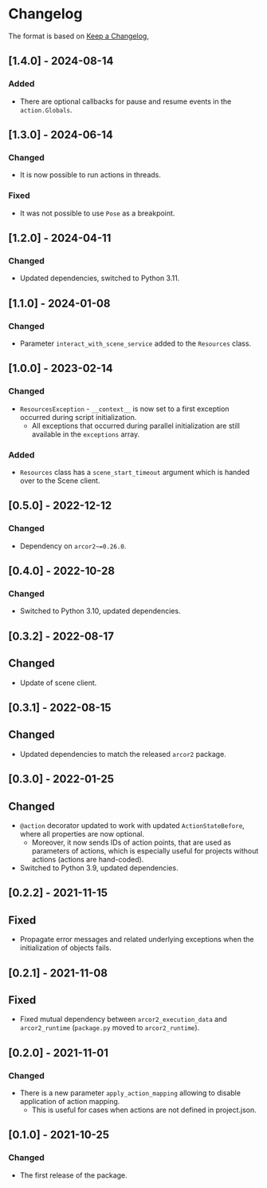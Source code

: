 # Changelog

The format is based on [Keep a Changelog](https://keepachangelog.com/en/1.0.0/),

## [1.4.0] - 2024-08-14

### Added

- There are optional callbacks for pause and resume events in the `action.Globals`.

## [1.3.0] - 2024-06-14

### Changed

- It is now possible to run actions in threads.

### Fixed

- It was not possible to use `Pose` as a breakpoint.

## [1.2.0] - 2024-04-11

### Changed

- Updated dependencies, switched to Python 3.11.

## [1.1.0] - 2024-01-08

### Changed

- Parameter `interact_with_scene_service` added to the `Resources` class.

## [1.0.0] - 2023-02-14

### Changed

- `ResourcesException` - `__context__` is now set to a first exception occurred during script initialization.
  - All exceptions that occurred during parallel initialization are still available in the `exceptions` array.

### Added

- `Resources` class has a `scene_start_timeout` argument which is handed over to the Scene client.

## [0.5.0] - 2022-12-12

### Changed

- Dependency on `arcor2~=0.26.0`.

## [0.4.0] - 2022-10-28

### Changed

- Switched to Python 3.10, updated dependencies.

## [0.3.2] - 2022-08-17

## Changed

- Update of scene client.

## [0.3.1] - 2022-08-15

## Changed

- Updated dependencies to match the released `arcor2` package.

## [0.3.0] - 2022-01-25

## Changed

- `@action` decorator updated to work with updated `ActionStateBefore`, where all properties are now optional.
  - Moreover, it now sends IDs of action points, that are used as parameters of actions, which is especially useful for projects without actions (actions are hand-coded).
- Switched to Python 3.9, updated dependencies.

## [0.2.2] - 2021-11-15

## Fixed

- Propagate error messages and related underlying exceptions when the initialization of objects fails.

## [0.2.1] - 2021-11-08

## Fixed

- Fixed mutual dependency between `arcor2_execution_data` and `arcor2_runtime` (`package.py` moved to `arcor2_runtime`).

## [0.2.0] - 2021-11-01
### Changed
- There is a new parameter `apply_action_mapping` allowing to disable application of action mapping.
    - This is useful for cases when actions are not defined in project.json.

## [0.1.0] - 2021-10-25
### Changed
- The first release of the package.
